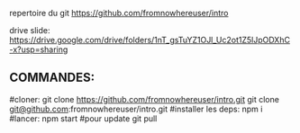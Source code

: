 repertoire du git
https://github.com/fromnowhereuser/intro

drive slide:
https://drive.google.com/drive/folders/1nT_gsTuYZ1OJl_Uc2ot1Z5lJpODXhC-x?usp=sharing

COMMANDES:
-----------------
#cloner:
git clone https://github.com/fromnowhereuser/intro.git
git clone git@github.com:fromnowhereuser/intro.git
#installer les deps:
npm i
#lancer:
npm start
#pour update
git pull
